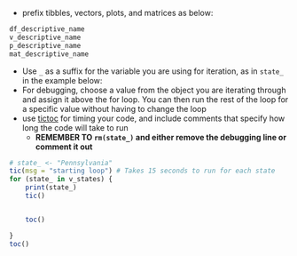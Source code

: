 
- prefix tibbles, vectors, plots, and matrices as below:

```r
df_descriptive_name
v_descriptive_name
p_descriptive_name
mat_descriptive_name

```

- Use `_` as a suffix for the variable you are using for iteration, as in `state_` in the example below:
- For debugging, choose a value from the object you are iterating through and assign it above the for loop. You can then run the rest of the loop for a specific value without having to change the loop
- use [tictoc](https://cran.r-project.org/web/packages/tictoc/tictoc.pdf) for timing your code, and include comments that specify how long the code will take to run
	- **REMEMBER TO `rm(state_)` and either remove the debugging line or comment it out**

```R
# state_ <- "Pennsylvania"
tic(msg = "starting loop") # Takes 15 seconds to run for each state
for (state_ in v_states) {
	print(state_)
	tic()


	toc()

}
toc()
```